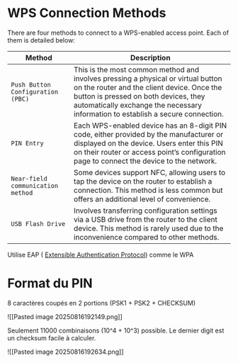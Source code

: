 

# WPS Connection Methods

There are four methods to connect to a WPS-enabled access point. Each of them is detailed below:

|Method|Description|
|---|---|
|`Push Button Configuration (PBC)`|This is the most common method and involves pressing a physical or virtual button on the router and the client device. Once the button is pressed on both devices, they automatically exchange the necessary information to establish a secure connection.|
|`PIN Entry`|Each WPS-enabled device has an 8-digit PIN code, either provided by the manufacturer or displayed on the device. Users enter this PIN on their router or access point’s configuration page to connect the device to the network.|
|`Near-field communication method`|Some devices support NFC, allowing users to tap the device on the router to establish a connection. This method is less common but offers an additional level of convenience.|
|`USB Flash Drive`|Involves transferring configuration settings via a USB drive from the router to the client device. This method is rarely used due to the inconvenience compared to other methods.|

Utilise EAP ( [Extensible Authentication Protocol](https://en.wikipedia.org/wiki/Extensible_Authentication_Protocol)) comme le WPA


# Format du PIN

8 caractères coupés en 2 portions (PSK1 + PSK2 + CHECKSUM)

![[Pasted image 20250816192149.png]]

Seulement 11000 combinaisons (10^4 + 10^3) possible. Le dernier digit est un checksum facile à calculer.


![[Pasted image 20250816192634.png]]